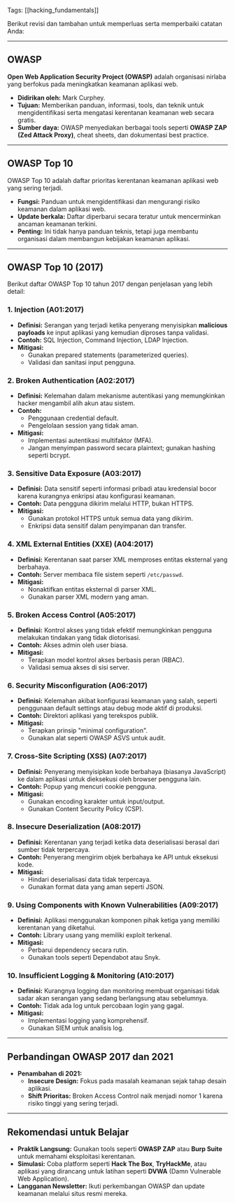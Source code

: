 Tags: [[hacking_fundamentals]]

Berikut revisi dan tambahan untuk memperluas serta memperbaiki catatan Anda:

---

## OWASP
**Open Web Application Security Project (OWASP)** adalah organisasi nirlaba yang berfokus pada meningkatkan keamanan aplikasi web.  
- **Didirikan oleh:** Mark Curphey.  
- **Tujuan:** Memberikan panduan, informasi, tools, dan teknik untuk mengidentifikasi serta mengatasi kerentanan keamanan web secara gratis.  
- **Sumber daya:** OWASP menyediakan berbagai tools seperti **OWASP ZAP (Zed Attack Proxy)**, cheat sheets, dan dokumentasi best practice.

---

## OWASP Top 10
OWASP Top 10 adalah daftar prioritas kerentanan keamanan aplikasi web yang sering terjadi.  
- **Fungsi:** Panduan untuk mengidentifikasi dan mengurangi risiko keamanan dalam aplikasi web.  
- **Update berkala:** Daftar diperbarui secara teratur untuk mencerminkan ancaman keamanan terkini.  
- **Penting:** Ini tidak hanya panduan teknis, tetapi juga membantu organisasi dalam membangun kebijakan keamanan aplikasi.

---

## OWASP Top 10 (2017)
Berikut daftar OWASP Top 10 tahun 2017 dengan penjelasan yang lebih detail:

### 1. Injection (A01:2017)
- **Definisi:** Serangan yang terjadi ketika penyerang menyisipkan **malicious payloads** ke input aplikasi yang kemudian diproses tanpa validasi.
- **Contoh:** SQL Injection, Command Injection, LDAP Injection.
- **Mitigasi:**  
  - Gunakan prepared statements (parameterized queries).  
  - Validasi dan sanitasi input pengguna.  

### 2. Broken Authentication (A02:2017)
- **Definisi:** Kelemahan dalam mekanisme autentikasi yang memungkinkan hacker mengambil alih akun atau sistem.  
- **Contoh:**  
  - Penggunaan credential default.  
  - Pengelolaan session yang tidak aman.  
- **Mitigasi:**  
  - Implementasi autentikasi multifaktor (MFA).  
  - Jangan menyimpan password secara plaintext; gunakan hashing seperti bcrypt.  

### 3. Sensitive Data Exposure (A03:2017)
- **Definisi:** Data sensitif seperti informasi pribadi atau kredensial bocor karena kurangnya enkripsi atau konfigurasi keamanan.  
- **Contoh:** Data pengguna dikirim melalui HTTP, bukan HTTPS.  
- **Mitigasi:**  
  - Gunakan protokol HTTPS untuk semua data yang dikirim.  
  - Enkripsi data sensitif dalam penyimpanan dan transfer.  

### 4. XML External Entities (XXE) (A04:2017)
- **Definisi:** Kerentanan saat parser XML memproses entitas eksternal yang berbahaya.  
- **Contoh:** Server membaca file sistem seperti `/etc/passwd`.  
- **Mitigasi:**  
  - Nonaktifkan entitas eksternal di parser XML.  
  - Gunakan parser XML modern yang aman.  

### 5. Broken Access Control (A05:2017)
- **Definisi:** Kontrol akses yang tidak efektif memungkinkan pengguna melakukan tindakan yang tidak diotorisasi.  
- **Contoh:** Akses admin oleh user biasa.  
- **Mitigasi:**  
  - Terapkan model kontrol akses berbasis peran (RBAC).  
  - Validasi semua akses di sisi server.  

### 6. Security Misconfiguration (A06:2017)
- **Definisi:** Kelemahan akibat konfigurasi keamanan yang salah, seperti penggunaan default settings atau debug mode aktif di produksi.  
- **Contoh:** Direktori aplikasi yang terekspos publik.  
- **Mitigasi:**  
  - Terapkan prinsip "minimal configuration".  
  - Gunakan alat seperti OWASP ASVS untuk audit.  

### 7. Cross-Site Scripting (XSS) (A07:2017)
- **Definisi:** Penyerang menyisipkan kode berbahaya (biasanya JavaScript) ke dalam aplikasi untuk dieksekusi oleh browser pengguna lain.  
- **Contoh:** Popup yang mencuri cookie pengguna.  
- **Mitigasi:**  
  - Gunakan encoding karakter untuk input/output.  
  - Gunakan Content Security Policy (CSP).  

### 8. Insecure Deserialization (A08:2017)
- **Definisi:** Kerentanan yang terjadi ketika data deserialisasi berasal dari sumber tidak terpercaya.  
- **Contoh:** Penyerang mengirim objek berbahaya ke API untuk eksekusi kode.  
- **Mitigasi:**  
  - Hindari deserialisasi data tidak terpercaya.  
  - Gunakan format data yang aman seperti JSON.  

### 9. Using Components with Known Vulnerabilities (A09:2017)
- **Definisi:** Aplikasi menggunakan komponen pihak ketiga yang memiliki kerentanan yang diketahui.  
- **Contoh:** Library usang yang memiliki exploit terkenal.  
- **Mitigasi:**  
  - Perbarui dependency secara rutin.  
  - Gunakan tools seperti Dependabot atau Snyk.  

### 10. Insufficient Logging & Monitoring (A10:2017)
- **Definisi:** Kurangnya logging dan monitoring membuat organisasi tidak sadar akan serangan yang sedang berlangsung atau sebelumnya.  
- **Contoh:** Tidak ada log untuk percobaan login yang gagal.  
- **Mitigasi:**  
  - Implementasi logging yang komprehensif.  
  - Gunakan SIEM untuk analisis log.  

---

## Perbandingan OWASP 2017 dan 2021
- **Penambahan di 2021:**  
  - **Insecure Design:** Fokus pada masalah keamanan sejak tahap desain aplikasi.  
  - **Shift Prioritas:** Broken Access Control naik menjadi nomor 1 karena risiko tinggi yang sering terjadi.

---

## Rekomendasi untuk Belajar
- **Praktik Langsung:** Gunakan tools seperti **OWASP ZAP** atau **Burp Suite** untuk memahami eksploitasi kerentanan.  
- **Simulasi:** Coba platform seperti **Hack The Box**, **TryHackMe**, atau aplikasi yang dirancang untuk latihan seperti **DVWA** (Damn Vulnerable Web Application).  
- **Langganan Newsletter:** Ikuti perkembangan OWASP dan update keamanan melalui situs resmi mereka.